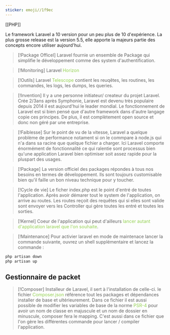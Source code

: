 ```yaml
---
sticker: emoji//1f9ec
---
```

[[PHP]]

Le framework Laravel a 10 version pour un peu plus de 10 d'expérience.  La plus grosse release est la version 5.5, elle apporte la majeurs partie des concepts encore utiliser aujourd'hui.


> [!Package Officel]
> Laravel fournie un ensemble de Package qui simplifie le développement comme des system d'authentification. 

> [!Monitoring]
> Laravel <span style="color:#92d050">Horizon</span> 

> [!Outils]
> Laravel <span style="color:#92d050">Telescope</span> contient les reuqêtes, les routines, les commandes, les logs, les dumps, les queries. 



> [!Invention]
> Il y a une personne initiateur/ createur du projet Laravel. Crée 2/3ans après Symphonie, Laravel est devenu très populaire depuis 2014 il est aujourd'hui le leader mondial. Le fonctionnement de Laravel est si bien pensé que d'autre framework dans d'autre langage copie ces principes. De plus, il est complètement open source et donc non géré par une entreprise. 


> [!Faiblesse]
> Sur le point de vu de la vitesse, Laravel a quelque problème de performance notament si on le commpare à node.js qui n'a dans sa racine que quelque fichier a charger. Ici Laravel comporte énormément de fonctionnalité ce qui ralentie sont processus bien qu'une application Laravel bien optimiser soit assez rapide pour la pluspart des usages. 


> [!Package]
> La version officiel des packages répondes à tous nos besoins en termes de développement. Ils sont toujours customisable bien qu'il faille un bon niveau technique pour y toucher. 


> [!Cycle de vie]
> Le ficher index.php est le point d'entré de toutes l'application. Après avoir démarer tout le system de l'application, on arrive au routes. Les routes reçoit des requêtes qui si elles sont valide sont envoyer vers les Controller qui gère toutes les entré et toutes les sorties. 




> [!Kernel]
> Coeur de l'application qui peut d'ailleurs <span style="color:#92d050">lancer autant d'application laravel que l'on souhaite</span>. 


> [!Maintenance]
> Pour activier laravel en mode de maintenace lancer la commande suivante, ouvrez un shell supplémentaire et lancez la commande : 


```bash
php artisan down 
php artisan up
```



## Gestionnaire de packet


> [!Composer]
> Installeur de Laravel, il sert à l'installation de celle-ci. le fichier <span style="color:#92d050">Composer.json</span> référence tout les packages et dépendances installer de base et ultérieurement. 
> Dans ce fichier il est aussi possible de modifier les variables de base de la norme <span style="color:#92d050">PSR-4</span> pour avoir un nom de classe en majuscule et un nom de dossier en minuscule, composer fera le mapping. 
> C'est aussi dans ce fichier que l'on gère les différentes commande pour lancer / compiler l'application. 








